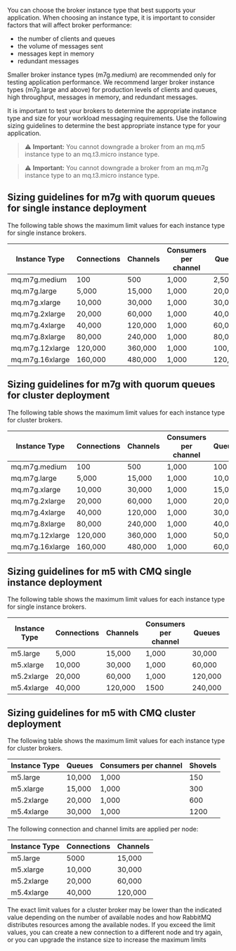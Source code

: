 You can choose the broker instance type that best supports your application. When choosing an instance type, it is important to consider factors that will affect broker performance:

- the number of clients and queues
- the volume of messages sent
- messages kept in memory
- redundant messages

Smaller broker instance types (m7g.medium) are recommended only for testing application performance. We recommend larger broker instance types (m7g.large and above) for production levels of clients and queues, high throughput, messages in memory, and redundant messages.

It is important to test your brokers to determine the appropriate instance type and size for your workload messaging requirements. Use the following sizing guidelines to determine the best appropriate instance type for your application.

> ⚠️ **Important:** You cannot downgrade a broker from an mq.m5 instance type to an mq.t3.micro instance type.

> ⚠️ **Important:** You cannot downgrade a broker from an mq.m7g instance type to an mq.t3.micro instance type.

## Sizing guidelines for m7g with quorum queues for single instance deployment

The following table shows the maximum limit values for each instance type for single instance brokers.

| Instance Type | Connections | Channels | Consumers per channel | Queues | Vhosts | Shovels |
|---------------|-------------|----------|----------------------|---------|---------|---------|
| mq.m7g.medium | 100 | 500 | 1,000 | 2,500 | 10 | 150 |
| mq.m7g.large | 5,000 | 15,000 | 1,000 | 20,000 | 1500 | 250 |
| mq.m7g.xlarge | 10,000 | 30,000 | 1,000 | 30,000 | 1,500 | 500 |
| mq.m7g.2xlarge | 20,000 | 60,000 | 1,000 | 40,000 | 1,500 | 1,000 |
| mq.m7g.4xlarge | 40,000 | 120,000 | 1,000 | 60,000 | 1,500 | 2,000 |
| mq.m7g.8xlarge | 80,000 | 240,000 | 1,000 | 80,000 | 1,500 | 4,000 |
| mq.m7g.12xlarge | 120,000 | 360,000 | 1,000 | 100,000 | 1,500 | 6,000 |
| mq.m7g.16xlarge | 160,000 | 480,000 | 1,000 | 120,000 | 1,500 | 8,000 |

## Sizing guidelines for m7g with quorum queues for cluster deployment

The following table shows the maximum limit values for each instance type for cluster brokers.

| Instance Type | Connections | Channels | Consumers per channel | Queues | Vhosts | Shovels |
|---------------|-------------|----------|----------------------|---------|---------|---------|
| mq.m7g.medium | 100 | 500 | 1,000 | 100 | 10 | 50 |
| mq.m7g.large | 5,000 | 15,000 | 1,000 | 10,000 | 1,500 | 150 |
| mq.m7g.xlarge | 10,000 | 30,000 | 1,000 | 15,000 | 1,500 | 300 |
| mq.m7g.2xlarge | 20,000 | 60,000 | 1,000 | 20,000 | 1,500 | 600 |
| mq.m7g.4xlarge | 40,000 | 120,000 | 1,000 | 30,000 | 1,500 | 1,200 |
| mq.m7g.8xlarge | 80,000 | 240,000 | 1,000 | 40,000 | 1,500 | 2,400 |
| mq.m7g.12xlarge | 120,000 | 360,000 | 1,000 | 50,000 | 1,500 | 3,600 |
| mq.m7g.16xlarge | 160,000 | 480,000 | 1,000 | 60,000 | 1,500 | 4,800 |

## Sizing guidelines for m5 with CMQ single instance deployment

The following table shows the maximum limit values for each instance type for single instance brokers.

| Instance Type | Connections | Channels | Consumers per channel | Queues | Vhosts | Shovels |
|---------------|-------------|----------|----------------------|---------|---------|---------|
| m5.large | 5,000 | 15,000 | 1,000 | 30,000 | 1500 | 250 |
| m5.xlarge | 10,000 | 30,000 | 1,000 | 60,000 | 1500 | 500 |
| m5.2xlarge | 20,000 | 60,000 | 1,000 | 120,000 | 1500 | 1,000 |
| m5.4xlarge | 40,000 | 120,000 | 1500 | 240,000 | 1,000 | 2,000 |


## Sizing guidelines for m5 with CMQ cluster deployment

The following table shows the maximum limit values for each instance type for cluster brokers.

| Instance Type | Queues | Consumers per channel | Shovels |
|---------------|--------|----------------------|---------|
| m5.large | 10,000 | 1,000 | 150 |
| m5.xlarge | 15,000 | 1,000 | 300 |
| m5.2xlarge | 20,000 | 1,000 | 600 |
| m5.4xlarge | 30,000 | 1,000 | 1200 |

The following connection and channel limits are applied per node:

| Instance Type | Connections | Channels |
|---------------|-------------|----------|
| m5.large | 5000 | 15,000 |
| m5.xlarge | 10,000 | 30,000 |
| m5.2xlarge | 20,000 | 60,000 |
| m5.4xlarge | 40,000 | 120,000 |

The exact limit values for a cluster broker may be lower than the indicated value depending on the number of available nodes and how RabbitMQ distributes resources among the available nodes. If you exceed the limit values, you can create a new connection to a different node and try again, or you can upgrade the instance size to increase the maximum limits
